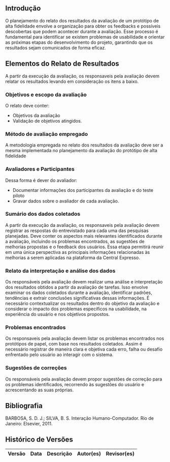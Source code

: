 ## Introdução

O planejamento do relato dos resultados da avaliação de um protótipo de alta fidelidade envolve a organização para obter os feedbacks e possíveis descobertas que podem acontecer durante a avaliação. Esse processo é fundamental para identificar se existem problemas de usabilidade e orientar as próximas etapas do desenvolvimento do projeto, garantindo que os resultados sejam comunicados de forma eficaz.

## Elementos do Relato de Resultados

A partir da execução da avaliação, os responsaveis pela avaliação devem relatar os resultados levando em consideração os itens a baixo.

### Objetivos e escopo da avaliação
O relato deve conter:

* Objetivos da avaliação
* Validação de objetivos atingidos.

### Método de avaliação empregado

A metodologia empregada no relato dos resultados da avaliação deve ser a mesma implementada no planejamento da avaliação do protótipo de alta fidelidade

### Avaliadores e Participantes
Dessa forma é dever do avaliador:

* Documentar informações dos participantes da avaliação e do  teste piloto 
* Gravar dados sobre o avaliador de cada avaliação.

### Sumário dos dados coletados

A partir da execução da avaliação, os responsaveis pela avaliação devem registrar as respostas do entrevistado para cada uma das pesquisas planejadas. Deve conter os aspectos mais relevantes identificados durante a avaliação, incluindo os problemas encontrados, as sugestões de melhorias propostas e o feedback dos usuários. Essa etapa permitirá reunir em uma única perspectiva as principais informações relacionadas às melhorias a serem aplicadas na plataforma da Central Expresso.

### Relato da interpretação e análise dos dados

Os responsáveis pela avaliação devem realizar uma análise e interpretação dos resultados obtidos a partir da avaliação de tarefas. Isso envolve examinar os dados coletados durante a avaliação, identificar padrões, tendências e extrair conclusões significativas dessas informações. É necessário contextualizar os resultados dentro do objetivo da avaliação e considerar o impacto dos problemas específicos na usabilidade, na experiência do usuário e nos objetivos propostos.

### Problemas encontrados

Os responsaveis pela avaliação devem listar os problemas encontrados nos protótipos de papel, com base nos resultados coletados. Assim é necessário registrar de maneira clara e objetiva cada  erro, falha ou desafio enfrentado pelo usuário ao interagir com o sistema.

### Sugestões de correções

Os responsáveis pela avaliação devem  propor sugestões de correção para os problemas identificados, recorrendo às sugestões do usuário e acrescentando as suas próprias.


## Bibliografia
BARBOSA, S. D. J.; SILVA, B. S. Interação Humano-Computador. Rio de Janeiro: Elsevier, 2011.


## Histórico de Versões

| Versão |    Data    | Descrição                               | Autor(es)                                                                                     | Revisor(es)                                        |
| ------ | :--------: | --------------------------------------- | --------------------------------------------------------------------------------------------- | -------------------------------------------------- |
